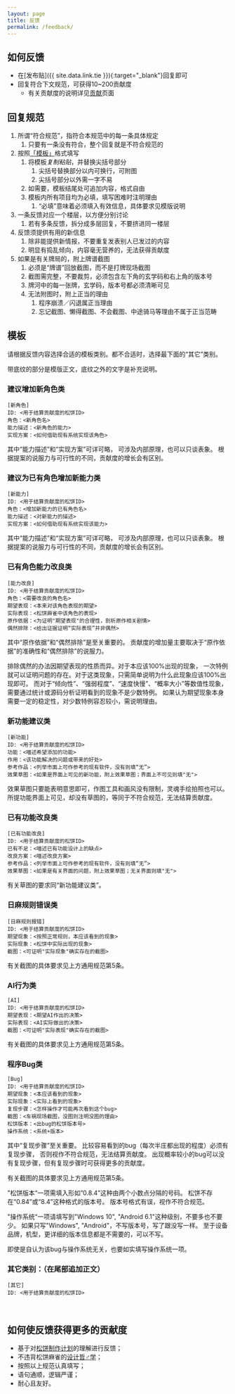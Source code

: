 ```yaml
---
layout: page
title: 反馈
permalink: /feedback/
---
```


## 如何反馈

- 在[发布贴]({{ site.data.link.tie }}){:target="_blank"}回复即可
- 回复符合下文规范，可获得10~200贡献度
    - 有关贡献度的说明详见[贡献](/contribute/)页面

## 回复规范

1. 所谓“符合规范”，指符合本规范中的每一条具体规定
   1. 只要有一条没有符合，整个回复就是不符合规范的
1. 按照[「模板」](#template)格式填写
    1. 将模板*复制粘贴*，并替换尖括号部分
        1. 尖括号替换部分以内可换行，可附图
        1. 尖括号部分以外需一字不易
    1. 如需要，模板结尾处可追加内容，格式自由
    1. 模板内所有项目均为必填，填写困难时注明理由
        1. “必填”意味着必须填入有效信息，具体要求见模版说明
2. 一条反馈对应一个楼层，以方便分别讨论
    1. 若有多条反馈，拆分成多层回复，不要挤进同一楼层
3. 反馈须提供有用的新信息
    1. 除非能提供新情报，不要重复发表别人已发过的内容
    1. 明显有捣乱倾向，内容毫无营养的，无法获得贡献度
4. 如果是有关牌局的，附上牌谱截图
    1. 必须是“牌谱”回放截图，而不是打牌现场截图
    1. 截图需完整，不要裁剪，必须包含左下角的玄学码和右上角的版本号
    1. 牌河中的每一张牌，玄学码，版本号都必须清晰可见
    1. 无法附图时，附上正当的理由
        1. 程序崩溃／闪退属正当理由
        1. 忘记截图、懒得截图、不会截图、中途骑马等理由不属于正当范畴


## <a name="template"></a>模板

请根据反馈内容选择合适的模板类别。都不合适时，选择最下面的“其它”类别。

带底纹的部分是模版正文，底纹之外的文字是补充说明。

### 建议增加新角色类
```
[新角色]
ID: <用于结算贡献度的松饼ID>
角色：<新角色名>
能力描述：<新角色的能力>
实现方案：<如何借助现有系统实现该角色>
```

其中“能力描述”和“实现方案”可详可略，
可涉及内部原理，也可以只谈表象。
根据提案的说服力与可行性的不同，贡献度的增长会有区别。

### 建议为已有角色增加新能力类
```
[新能力]
ID: <用于结算贡献度的松饼ID>
角色：<增加新能力的已有角色名>
能力描述：<对新能力的描述>
实现方案：<如何借助现有系统实现该能力>
```

其中“能力描述”和“实现方案”可详可略，
可涉及内部原理，也可以只谈表象。
根据提案的说服力与可行性的不同，贡献度的增长会有区别。

### 已有角色能力改良类
```
[能力改良]
ID: <用于结算贡献度的松饼ID>
角色：<需要改良的角色名>
期望表现：<本来对该角色表现的期望>
实际表现：<松饼麻雀中该角色的表现>
原作依据：<为证明"期望表现"的合理性，剖析原作相关剧情>
偶然排除：<给出证据证明“实际表现”并非偶然>
```

其中“原作依据”和“偶然排除”是至关重要的。
贡献度的增加量主要取决于“原作依据”的准确性和“偶然排除”的说服力。

排除偶然的办法因期望表现的性质而异。对于本应该100%出现的现象，
一次特例就可以证明问题的存在。对于这类现象，只需简单说明为什么此现象应该100%出现即可。
而对于“倾向性”、“强弱程度”、“速度快慢”、“概率大小”等数值性现象，
需要通过统计或源码分析证明看到的现象不是少数特例。
如果认为期望现象本身需要一定的稳定性，对少数特例容忍较小，需说明理由。

### 新功能建议类
```
[新功能]
ID: <用于结算贡献度的松饼ID>
功能：<喵述希望添加的功能>
作用：<该功能解决的问题或带来的好处>
参考作品：<列举市面上可作参考的现有软件，没有则填“无”>
效果草图：<如果是界面上可见的新功能，附上效果草图；界面上不可见则填"无">
```

效果草图只要能表明意思即可，作图工具和画风没有限制，灵魂手绘拍照也可以。
所提功能界面上可见，却没有草图的，等同于不符合规范，无法结算贡献度。

### 已有功能改良类
```
[已有功能改良]
ID: <用于结算贡献度的松饼ID>
已有不足：<喵述已有功能设计上的缺点>
改良方案：<喵述改良方案>
参考作品：<列举市面上可作参考的现有软件，没有则填“无”>
效果草图：<如果是有关界面的问题，附上效果草图；无关界面则填"无">
```

有关草图的要求同“新功能建议类”。

### 日麻规则错误类
```
[日麻规则报错]
ID: <用于结算贡献度的松饼ID>
期望现象：<按照正常规则，本应该看到的现象>
实际现象：<松饼中实际出现的现象>
截图：<可证明"实际现象"确实存在的截图>
```

有关截图的具体要求见上方通用规范第5条。

### AI行为类
```
[AI]
ID: <用于结算贡献度的松饼ID>
期望表现：<期望AI作出的决策>
实际表现：<AI实际做出的决策>
截图：<可证明"实际表现"确实存在的截图>
```

有关截图的具体要求见上方通用规范第5条。

### 程序Bug类
```
[Bug]
ID: <用于结算贡献度的松饼ID>
期望现象：<本应该看到的现象>
实际现象：<实际上看到的现象>
复现步骤：<怎样操作才可能再次看到这个bug>
截图：<车祸现场截图，没图则注明没图的理由>
松饼版本：<出bug的松饼版本号>
操作系统：<系统+版本>
```

其中“复现步骤”至关重要。
比较容易看到的bug（每次半庄都出现的程度）必须有复现步骤，
否则视作不符合规范，无法结算贡献度。
出现概率较小的bug可以没有复现步骤，但有复现步骤时可获得更多的贡献度。

有关截图的具体要求见上方通用规范第5条。

"松饼版本“一项需填入形如”0.8.4”这种由两个小数点分隔的号码。
松饼不存在“0.84”或“8.4”这种格式的版本号。
版本号格式有误，视作不符合规范。

"操作系统“一项请填写到"Windows 10", "Android 6.1"这种级别，不要多也不要少。
如果只写"Windows", "Android"，不写版本号，写了跟没写一样。
至于设备品牌，机型，更详细的版本信息都是不需要的，可以不写。

即使是自认为该bug与操作系统无关，也要如实填写操作系统一项。

### 其它类别：（在尾部追加正文）
```
[其它]
ID: <用于结算贡献度的松饼ID>
```

<br />

## 如何使反馈获得更多的贡献度

- 基于对[松饼制作计划](/docs/target/)的理解进行反馈；
- 不违背松饼麻雀的[设计哲♂学](/docs/phil/)；
- 按照以上规范认真填写；
- 语句通顺，逻辑严谨；
- 耐心且友好。

